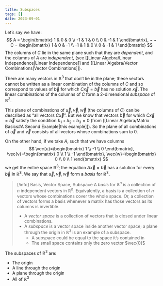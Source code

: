 ```yaml
---
title: Subspaces
tags: []
date: 2023-09-01
---
```

Let’s say we have:
$$
A = \begin{bmatrix}
1 & 0 & 0 \\
-1 & 1 & 0 \\
0 & -1 & 1
\end{bmatrix}, ~ ~
C = \begin{bmatrix}
1 & 0 & -1 \\
-1 & 1 & 0 \\
0 & -1 & 1
\end{bmatrix}
$$
The columns of $C$ lie in the same plane such that they are *dependent*, and the columns of $A$ are *independent*, (see [[Linear Algebra/Linear Independence|Linear Independence]] and [[Linear Algebra/Vector Combinations|Vector Combinations]]). 

There are many vectors in $\mathbb{R}^3$ that don’t lie in the plane; these vectors cannot be written as a linear combination of the columns of $C$ and so correspond to values of $\vec{b}$ for which $C\vec{x}=\vec{b}$ has no solution $\vec{x}$. The linear combinations of the columns of $C$ form a 2-dimensional *subspace* of $\mathbb{R}^3$.

This plane of combinations of $\vec{u}, \vec{v},\vec{w}$ (the columns of $C$) can be described as “all vectors $C\vec{x}$”. But we know that vectors $\vec{b}$ for which $C\vec{x}=\vec{b}$ satisfy the condition $b_{1}+b_{2}+b_{3}=0$ (from [[Linear Algebra/Matrix Basics#A Second Example|this example]]). So the plane of all combinations of $\vec{u}$ and $\vec{v}$ consists of all vectors whose combinations sum to $0$.

On the other hand, if we take $A$, such that we have columns 
$$
\vec{u}=\begin{bmatrix}
1 \\
-1 \\
0
\end{bmatrix},
\vec{v}=\begin{bmatrix}
0 \\
1 \\
-1
\end{bmatrix},
\vec{w}=\begin{bmatrix}
0 \\
0 \\
1
\end{bmatrix}
$$
we get the entire space $\mathbb{R}^3$; the equation $A\vec{x}=\vec{b}$ has a solution for every $\vec{b}$ in $\mathbb{R}^{3}$. We say that $\vec{u}, \vec{v},\vec{w}$ form a *basis* for $\mathbb{R}^{3}$.

>[!info] Basis, Vector Space, Subspace
>A *basis* for $\mathbb{R}^n$ is a collection of $n$ independent vectors in $\mathbb{R}^n$. Equivalently, a basis is a collection of $n$ vectors whose combinations cover the whole space. Or, a collection of vectors forms a basis whenever a matrix has those vectors as its columns is invertible.
>
>- A *vector space* is a collection of vectors that is closed under linear combinations.
>- A *subspace* is a vector space inside another vector space; a plane through the origin in $\mathbb{R}^3$ is an example of a subspace.
>	- A subspace could be equal to the space it’s contained in
>	- The small space contains only the zero vector $\vec{0}$

The subspaces of $\mathbb{R}^3$ are:
- The origin
- A line through the origin
- A plane through the origin
- All of $\mathbb{R}^{3}$